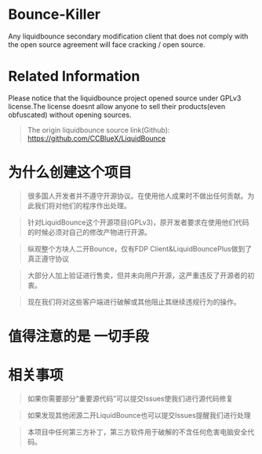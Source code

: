 ﻿# Bounce-Killer
 Any liquidbounce secondary modification client that does not comply with the open source agreement will face cracking / open source.
# Related Information
 Please notice that the liquidbounce project opened source under GPLv3 license.The license doesnt allow anyone to sell their products(even obfuscated) without opening sources.
>The origin liquidbounce source link(Github): https://github.com/CCBlueX/LiquidBounce
# 为什么创建这个项目 
>很多国人开发者并不遵守开源协议。在使用他人成果时不做出任何贡献。为此我们将对他们的程序作出处理。

>针对LiquidBounce这个开源项目(GPLv3)，原开发者要求在使用他们代码的时候必须对自己的修改产物进行开源。

>纵观整个方块人二开Bounce，仅有FDP Client&LiquidBouncePlus做到了真正遵守协议

>大部分人加上验证进行售卖，但并未向用户开源，这严重违反了开源者的初衷。

>现在我们将对这些客户端进行破解或其他阻止其继续违规行为的操作。
# 值得注意的是 一切手段
# 相关事项
>如果你需要部分“重要源代码”可以提交Issues使我们进行源代码修复

>如果发现其他闭源二开LiquidBounce也可以提交Issues提醒我们进行处理

>本项目中任何第三方补丁，第三方软件用于破解的不含任何危害电脑安全代码。
